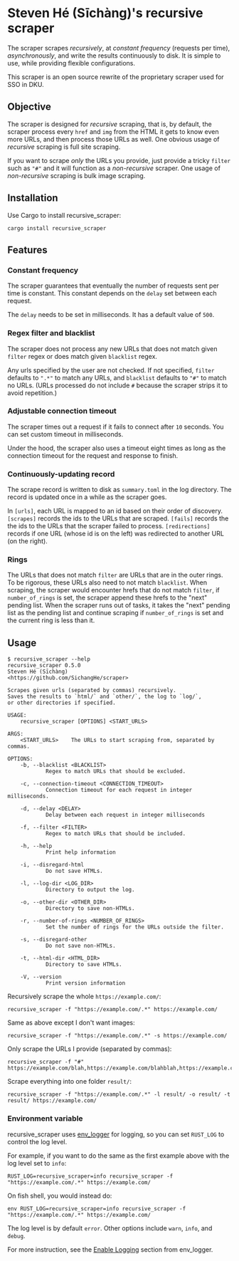 # Steven Hé (Sīchàng)'s recursive scraper

The scraper scrapes *recursively*,
at *constant frequency* (requests per time),
*asynchronously*,
and write the results continuously to disk.
It is simple to use,
while providing flexible configurations.

This scraper is an open source rewrite
of the proprietary scraper used for SSO in DKU.

## Objective

The scraper is designed for *recursive* scraping,
that is,
by default,
the scraper process every `href` and `img`
from the HTML it gets to know even more URLs,
and then process those URLs as well.
One obvious usage of *recursive* scraping is full site scraping.

If you want to scrape *only* the URLs you provide,
just provide a tricky `filter` such as `"#"`
and it will function as a *non-recursive* scraper.
One usage of *non-recursive* scraping is bulk image scraping.

## Installation

Use Cargo to install recursive_scraper:

```shell
cargo install recursive_scraper
```

## Features

### Constant frequency

The scraper guarantees that eventually the number of requests sent
per time is constant.
This constant depends on the `delay` set between each request.

The `delay` needs to be set in milliseconds.
It has a default value of `500`.

### Regex filter and blacklist

The scraper does not process any new URLs
that does not match given `filter` regex
or does match given `blacklist` regex.

Any urls specified by the user are not checked.
If not specified,
`filter` defaults to `".*"` to match any URLs,
and `blacklist` defaults to `"#"` to match no URLs.
(URLs processed do not include `#` because the scraper strips it to avoid repetition.)

### Adjustable connection timeout

The scraper times out a request if it fails to connect after `10` seconds.
You can set custom timeout in milliseconds.

Under the hood,
the scraper also uses a timeout eight times as long as the connection timeout
for the request and response to finish.

### Continuously-updating record

The scrape record is written to disk as `summary.toml` in the log directory.
The record is updated once in a while as the scraper goes.

In `[urls]`,
each URL is mapped to an id based on their order of discovery.
`[scrapes]` records the ids to the URLs that are scraped.
`[fails]` records the the ids to the URLs that the scraper failed to process.
`[redirections]` records if one URL (whose id is on the left)
was redirected to another URL (on the right).

### Rings

The URLs that does not match `filter` are URLs that are in the outer rings.
To be rigorous, these URLs also need to not match `blacklist`.
When scraping,
the scraper would encounter hrefs that do not match `filter`,
if `number_of_rings` is set,
the scraper append these hrefs to the "next" pending list.
When the scraper runs out of tasks,
it takes the "next" pending list as the pending list
and continue scraping
if `number_of_rings` is set and the current ring is less than it.

## Usage

```shell
$ recursive_scraper --help
recursive_scraper 0.5.0
Steven Hé (Sīchàng)
<https://github.com/SichangHe/scraper>

Scrapes given urls (separated by commas) recursively.
Saves the results to `html/` and `other/`, the log to `log/`,
or other directories if specified.

USAGE:
    recursive_scraper [OPTIONS] <START_URLS>

ARGS:
    <START_URLS>    The URLs to start scraping from, separated by commas.

OPTIONS:
    -b, --blacklist <BLACKLIST>
            Regex to match URLs that should be excluded.

    -c, --connection-timeout <CONNECTION_TIMEOUT>
            Connection timeout for each request in integer milliseconds.

    -d, --delay <DELAY>
            Delay between each request in integer milliseconds

    -f, --filter <FILTER>
            Regex to match URLs that should be included.

    -h, --help
            Print help information

    -i, --disregard-html
            Do not save HTMLs.

    -l, --log-dir <LOG_DIR>
            Directory to output the log.

    -o, --other-dir <OTHER_DIR>
            Directory to save non-HTMLs.

    -r, --number-of-rings <NUMBER_OF_RINGS>
            Set the number of rings for the URLs outside the filter.

    -s, --disregard-other
            Do not save non-HTMLs.

    -t, --html-dir <HTML_DIR>
            Directory to save HTMLs.

    -V, --version
            Print version information
```

Recursively scrape the whole `https://example.com/`:

```shell
recursive_scraper -f "https://example.com/.*" https://example.com/
```

Same as above except I don't want images:

```shell
recursive_scraper -f "https://example.com/.*" -s https://example.com/
```

Only scrape the URLs I provide (separated by commas):

```shell
recursive_scraper -f "#" https://example.com/blah,https://example.com/blahblah,https://example.com/bla
```

Scrape everything into one folder `result/`:

```shell
recursive_scraper -f "https://example.com/.*" -l result/ -o result/ -t result/ https://example.com/
```

### Environment variable

recursive_scraper uses [env_logger](https://docs.rs/env_logger/)
for logging,
so you can set `RUST_LOG` to control the log level.

For example, if you want to do the same as the first example above with
the log level set to `info`:

```shell
RUST_LOG=recursive_scraper=info recursive_scraper -f "https://example.com/.*" https://example.com/
```

On fish shell, you would instead do:

```fish
env RUST_LOG=recursive_scraper=info recursive_scraper -f "https://example.com/.*" https://example.com/
```

The log level is by default `error`.
Other options include `warn`, `info`, and `debug`.

For more instruction, see the
[Enable Logging](https://docs.rs/env_logger/latest/env_logger/#enabling-logging)
section from env_logger.

